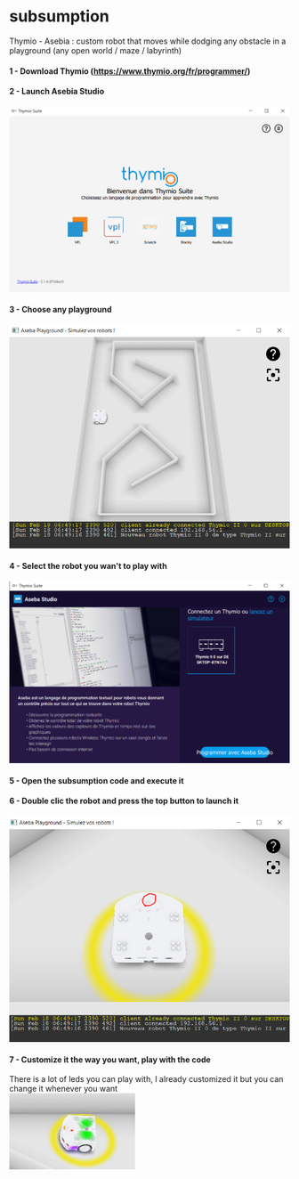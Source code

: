 # subsumption
Thymio - Asebia : custom robot that moves while dodging any obstacle in a playground (any open world / maze / labyrinth)

#### 1 - Download Thymio (https://www.thymio.org/fr/programmer/)  
#### 2 - Launch Asebia Studio  
![](https://github.com/Mxtthieu/-subsumption/blob/rmressources/asebia.png?raw=true)
#### 3 - Choose any playground
![](https://github.com/Mxtthieu/-subsumption/blob/rmressources/playground.PNG?raw=true)
#### 4 - Select the robot you wan't to play with
![](https://github.com/Mxtthieu/-subsumption/blob/rmressources/robot.PNG?raw=true)
#### 5 - Open the subsumption code and execute it
#### 6 - Double clic the robot and press the top button to launch it
![](https://github.com/Mxtthieu/-subsumption/blob/rmressources/button.PNG?raw=true)
#### 7 - Customize it the way you want, play with the code
There is a lot of leds you can play with, I already customized it but you can change it whenever you want  
![](https://github.com/Mxtthieu/-subsumption/blob/rmressources/leds.PNG?raw=true)

